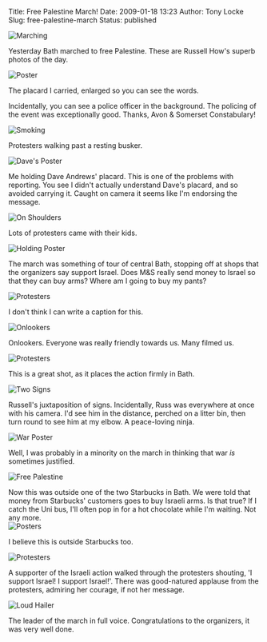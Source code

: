Title: Free Palestine March!
Date: 2009-01-18 13:23
Author: Tony Locke
Slug: free-palestine-march
Status: published

![Marching]({static}/images/2009/_MG_4125.jpg)  
  
Yesterday Bath marched to free Palestine. These are Russell How's superb photos of the day.  
  
![Poster]({static}/images/2009/protest-1.jpg)  
  
The placard I carried, enlarged so you can see the words.  
  
Incidentally, you can see a police officer in the background. The policing of the event was exceptionally good. Thanks, Avon & Somerset Constabulary!  
  
![Smoking]({static}/images/2009/_MG_4438.jpg)  
  
Protesters walking past a resting busker.  
  
![Dave's Poster]({static}/images/2009/_MG_4417.jpg)  
  
Me holding Dave Andrews' placard. This is one of the problems with reporting. You see I didn't actually understand Dave's placard, and so avoided carrying it. Caught on camera it seems like I'm endorsing the message.  
  
![On Shoulders]({static}/images/2009/_MG_4409.jpg)  
  
Lots of protesters came with their kids.  
  
![Holding Poster]({static}/images/2009/_MG_4392.jpg)  
  
The march was something of tour of central Bath, stopping off at shops that the organizers say support Israel. Does M&S really send money to Israel so that they can buy arms? Where am I going to buy my pants?  
  
![Protesters]({static}/images/2009/_MG_4304.jpg)  
  
I don't think I can write a caption for this.  
  
![Onlookers]({static}/images/2009/_MG_4380.jpg)  
  
Onlookers. Everyone was really friendly towards us. Many filmed us.  
  
![Protesters]({static}/images/2009/_MG_4344.jpg)  
  
This is a great shot, as it places the action firmly in Bath.  
  
![Two Signs]({static}/images/2009/_MG_4331.jpg)  
  
Russell's juxtaposition of signs. Incidentally, Russ was everywhere at once with his camera. I'd see him in the distance, perched on a litter bin, then turn round to see him at my elbow. A peace-loving ninja.  
  
![War Poster]({static}/images/2009/_MG_4215.jpg)  
  
Well, I was probably in a minority on the march in thinking that war *is* sometimes justified.  
  
![Free Palestine]({static}/images/2009/_MG_4208.jpg)  
  
Now this was outside one of the two Starbucks in Bath. We were told that money from Starbucks' customers goes to buy Israeli arms. Is that true? If I catch the Uni bus, I'll often pop in for a hot chocolate while I'm waiting. Not any more.  
![Posters]({static}/images/2009/_MG_4193.jpg)  
  
I believe this is outside Starbucks too.  
  
![Protesters]({static}/images/2009/_MG_4150.jpg)  
  
A supporter of the Israeli action walked through the protesters shouting, 'I support Israel! I support Israel!'. There was good-natured applause from the protesters, admiring her courage, if not her message.  
  
![Loud Hailer]({static}/images/2009/_MG_4105.jpg)  
  
The leader of the march in full voice. Congratulations to the organizers, it was very well done.

